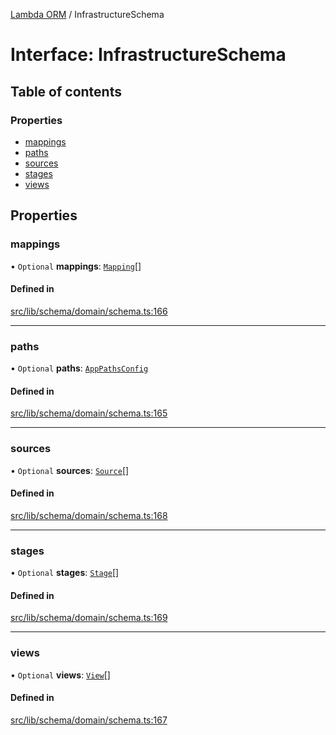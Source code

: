 [Lambda ORM](../README.md) / InfrastructureSchema

# Interface: InfrastructureSchema

## Table of contents

### Properties

- [mappings](InfrastructureSchema.md#mappings)
- [paths](InfrastructureSchema.md#paths)
- [sources](InfrastructureSchema.md#sources)
- [stages](InfrastructureSchema.md#stages)
- [views](InfrastructureSchema.md#views)

## Properties

### mappings

• `Optional` **mappings**: [`Mapping`](Mapping.md)[]

#### Defined in

[src/lib/schema/domain/schema.ts:166](https://github.com/lambda-orm/lambdaorm-base/blob/eca2d8e/src/lib/schema/domain/schema.ts#L166)

___

### paths

• `Optional` **paths**: [`AppPathsConfig`](AppPathsConfig.md)

#### Defined in

[src/lib/schema/domain/schema.ts:165](https://github.com/lambda-orm/lambdaorm-base/blob/eca2d8e/src/lib/schema/domain/schema.ts#L165)

___

### sources

• `Optional` **sources**: [`Source`](Source.md)[]

#### Defined in

[src/lib/schema/domain/schema.ts:168](https://github.com/lambda-orm/lambdaorm-base/blob/eca2d8e/src/lib/schema/domain/schema.ts#L168)

___

### stages

• `Optional` **stages**: [`Stage`](Stage.md)[]

#### Defined in

[src/lib/schema/domain/schema.ts:169](https://github.com/lambda-orm/lambdaorm-base/blob/eca2d8e/src/lib/schema/domain/schema.ts#L169)

___

### views

• `Optional` **views**: [`View`](View.md)[]

#### Defined in

[src/lib/schema/domain/schema.ts:167](https://github.com/lambda-orm/lambdaorm-base/blob/eca2d8e/src/lib/schema/domain/schema.ts#L167)

